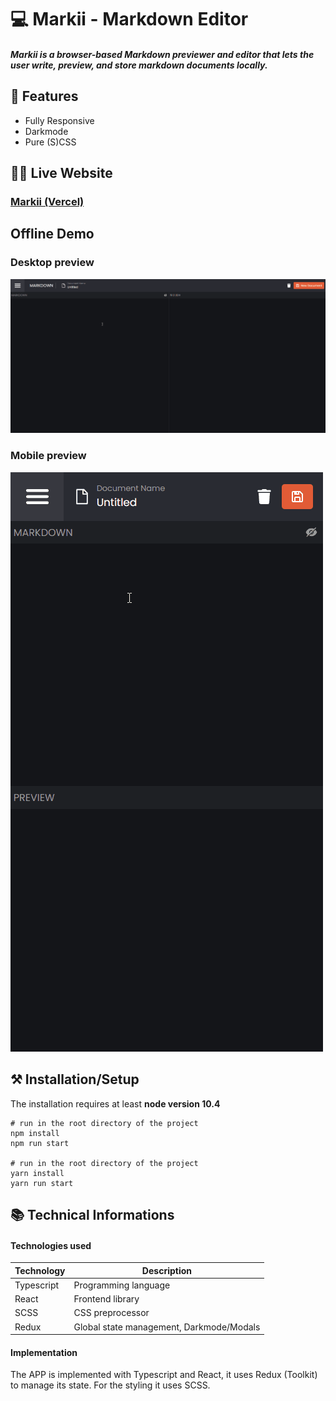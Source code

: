 # 💻 Markii - Markdown Editor

##### Markii is a browser-based Markdown previewer and editor that lets the user write, preview, and store markdown documents locally.


## 📖 Features
 - Fully Responsive
 - Darkmode
 - Pure (S)CSS


## 👩‍💻 Live Website
### [Markii (Vercel)](markii-markdown-editor.vercel.app)

## Offline Demo

### Desktop preview
![Markii](/demo/markii-desktop-demo.gif)

### Mobile preview
![Markii](/demo/markii-mobile-demo.gif)


  

## ⚒ Installation/Setup
The installation requires at least **node version 10.4**

```Shell
# run in the root directory of the project
npm install
npm run start

# run in the root directory of the project
yarn install
yarn run start
```


## 📚 Technical Informations

#### Technologies used

| Technology              | Description                            |
|-------------------------|----------------------------------------|
|Typescript               |   Programming language                 |
| React                   |   Frontend library                     |
| SCSS                    |   CSS preprocessor                     |
| Redux                   |   Global state management, Darkmode/Modals    |

#### Implementation

The APP is implemented with Typescript and React, it uses Redux (Toolkit) to manage its state. For the styling it uses SCSS.


